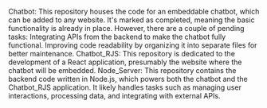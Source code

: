 Chatbot: 
This repository houses the code for an embeddable chatbot, which can be added to any website. 
It's marked as completed, meaning the basic functionality is already in place. 
However, there are a couple of pending tasks:
Integrating APIs from the backend to make the chatbot fully functional.
Improving code readability by organizing it into separate files for better maintenance.
Chatbot_RJS: This repository is dedicated to the development of a React application, presumably the website where the chatbot will be embedded.
Node_Server: This repository contains the backend code written in Node.js, which powers both the chatbot and the Chatbot_RJS application. 
It likely handles tasks such as managing user interactions, processing data, and integrating with external APIs.
